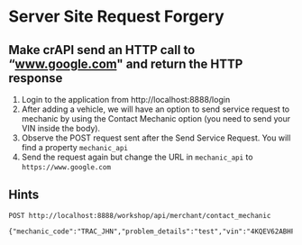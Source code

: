 # Server Site Request Forgery

## Make crAPI send an HTTP call to “www.google.com" and return the HTTP response

1. Login to the application from http://localhost:8888/login
2. After adding a vehicle, we will have an option to send service request to mechanic by using the Contact Mechanic option (you need to send your VIN inside the body).
3. Observe the POST request sent after the Send Service Request. You will find a property `mechanic_api`
4. Send the request again but change the URL in `mechanic_api` to `https://www.google.com`

## Hints

```
POST http://localhost:8888/workshop/api/merchant/contact_mechanic

{"mechanic_code":"TRAC_JHN","problem_details":"test","vin":"4KQEV62ABHF098155","mechanic_api":"https://www.google.com","repeat_request_if_failed":false,"number_of_repeats":1}
```
